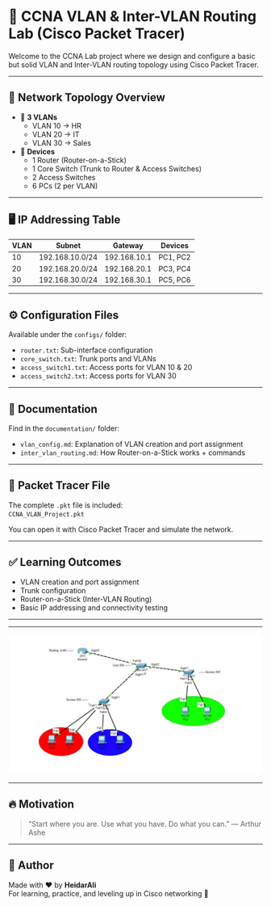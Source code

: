 # 🔌 CCNA VLAN & Inter-VLAN Routing Lab (Cisco Packet Tracer)

Welcome to the CCNA Lab project where we design and configure a basic but solid VLAN and Inter-VLAN routing topology using Cisco Packet Tracer.

---

## 📐 Network Topology Overview

- 🔸 **3 VLANs**
  - VLAN 10 → HR
  - VLAN 20 → IT
  - VLAN 30 → Sales
- 🔸 **Devices**
  - 1 Router (Router-on-a-Stick)
  - 1 Core Switch (Trunk to Router & Access Switches)
  - 2 Access Switches
  - 6 PCs (2 per VLAN)

---

## 🖥️ IP Addressing Table

| VLAN | Subnet           | Gateway        | Devices         |
|------|------------------|----------------|-----------------|
| 10   | 192.168.10.0/24  | 192.168.10.1   | PC1, PC2        |
| 20   | 192.168.20.0/24  | 192.168.20.1   | PC3, PC4        |
| 30   | 192.168.30.0/24  | 192.168.30.1   | PC5, PC6        |

---

## ⚙️ Configuration Files

Available under the `configs/` folder:
- `router.txt`: Sub-interface configuration
- `core_switch.txt`: Trunk ports and VLANs
- `access_switch1.txt`: Access ports for VLAN 10 & 20
- `access_switch2.txt`: Access ports for VLAN 30

---

## 📄 Documentation

Find in the `documentation/` folder:
- `vlan_config.md`: Explanation of VLAN creation and port assignment
- `inter_vlan_routing.md`: How Router-on-a-Stick works + commands

---

## 📂 Packet Tracer File

The complete `.pkt` file is included:  
`CCNA_VLAN_Project.pkt`

You can open it with Cisco Packet Tracer and simulate the network.

---

## ✅ Learning Outcomes

- VLAN creation and port assignment
- Trunk configuration
- Router-on-a-Stick (Inter-VLAN Routing)
- Basic IP addressing and connectivity testing

---
---

<p align="center">
  <img src="images/vlan-ccna.jpg" width="500" alt="Diagram" />
</p>


---
## 🔥 Motivation

> “Start where you are. Use what you have. Do what you can.” — Arthur Ashe

---

## 🧠 Author

Made with ❤️ by **HeidarAli**  
For learning, practice, and leveling up in Cisco networking 💪

